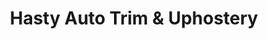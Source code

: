 ---
title: "Hasty Auto Trim & Uphostery"
url: /remerton/hasty-auto-trim-and-uphostery/
shop: car repair
---